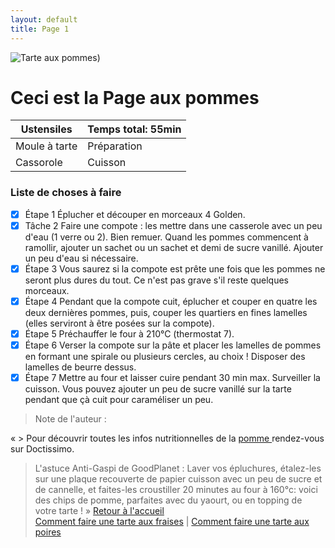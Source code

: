 ```yaml
---
layout: default
title: Page 1
---
```

![Tarte aux pommes](https://www.bing.com/images/search?view=detailV2&ccid=IDeMFcxL&id=D6399E2C2E26516D3DE2EFAE1F6804471D5B8E0B&thid=OIP.IDeMFcxLxYZCYw_fpmdRtgHaFj&mediaurl=https%3a%2f%2fassets.afcdn.com%2frecipe%2f20210125%2f117618_w2048h1536c1cx3360cy2240.jpg&cdnurl=https%3a%2f%2fth.bing.com%2fth%2fid%2fR.20378c15cc4bc58642630fdfa66751b6%3frik%3dC45bHUcEaB%252bu7w%26pid%3dImgRaw%26r%3d0&exph=1536&expw=2048&q=recette+tarte+aux+pommes&simid=608000965759029999&FORM=IRPRST&ck=82DA349E32D9E5C9380E085816B8E90E&selectedIndex=0&itb=0))

# Ceci est la Page aux pommes
| Ustensiles      | Temps total: 55min     | 
|-----------------|--------------------|
| Moule à tarte   | Préparation        |
| Cassorole       | Cuisson            |

### Liste de choses à faire

- [x] Étape 1
      Éplucher et découper en morceaux 4 Golden.
- [x] Tâche 2
      Faire une compote : les mettre dans une casserole avec un peu d'eau (1 verre ou 2). Bien remuer. Quand les pommes 
      commencent à ramollir, ajouter un sachet ou un sachet et demi de sucre vanillé. Ajouter un peu d'eau si nécessaire.
- [x] Étape 3
      Vous saurez si la compote est prête une fois que les pommes ne seront plus dures du tout. Ce n'est pas grave s'il 
      reste quelques morceaux.
- [x] Étape 4
      Pendant que la compote cuit, éplucher et couper en quatre les deux dernières pommes, puis, couper les quartiers en 
      fines lamelles (elles serviront à être posées sur la compote).
- [x] Étape 5
      Préchauffer le four à 210°C (thermostat 7).
- [x] Étape 6
      Verser la compote sur la pâte et placer les lamelles de pommes en formant une spirale ou plusieurs cercles, au choix 
      ! Disposer des lamelles de beurre dessus.
- [x] Étape 7
      Mettre au four et laisser cuire pendant 30 min max. Surveiller la cuisson. Vous pouvez ajouter un peu de sucre 
      vanillé sur la tarte pendant que çà cuit pour caraméliser un peu.

> Note de l'auteur :

« > Pour découvrir toutes les infos nutritionnelles de la [pomme ](https://www.doctissimo.fr/nutrition/famille-d-aliments/guide-aliments/pomme) rendez-vous sur Doctissimo.

> L'astuce Anti-Gaspi de GoodPlanet : Laver vos épluchures, étalez-les sur une plaque recouverte de papier cuisson avec un peu de sucre et de cannelle, et faites-les croustiller 20 minutes au four à 160°c: voici des chips de pomme, parfaites avec du yaourt, ou en topping de votre tarte ! »
[Retour à l'accueil](index)  
[Comment faire une tarte aux fraises](page2) |
[Comment faire une tarte aux poires](page3)
